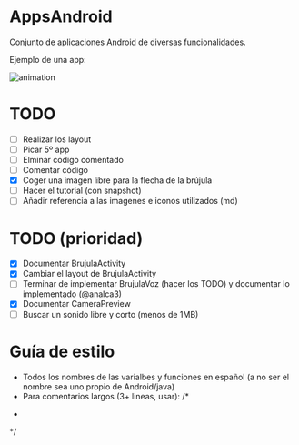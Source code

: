 # AppsAndroid

Conjunto de aplicaciones Android de diversas funcionalidades.

Ejemplo de una app:

![animation](ejemploApp.gif)

# TODO

* [ ] Realizar los layout
* [ ] Picar 5º app 
* [ ] Elminar codigo comentado
* [ ] Comentar código
* [x] Coger una imagen libre para la flecha de la brújula
* [ ] Hacer el tutorial (con snapshot)
* [ ] Añadir referencia a las imagenes e iconos utilizados (md)

# TODO (prioridad)

* [x] Documentar BrujulaActivity
* [x] Cambiar el layout de BrujulaActivity
* [ ] Terminar de implementar BrujulaVoz (hacer los TODO) y documentar lo implementado (@analca3)
* [x] Documentar CameraPreview
* [ ] Buscar un sonido libre y corto (menos de 1MB)

# Guía de estilo

- Todos los nombres de las varialbes y funciones en español (a no ser el nombre sea uno propio de Android/java)
- Para comentarios largos (3+ lineas, usar):
/*
 *
 */
